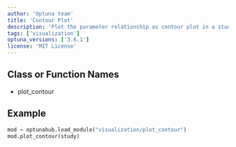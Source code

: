 ```yaml
---
author: 'Optuna team'
title: 'Contour Plot'
description: 'Plot the parameter relationship as contour plot in a study.'
tags: ['visualization']
optuna_versions: ['3.6.1']
license: 'MIT License'
---
```


## Class or Function Names
- plot_contour

## Example
```python
mod = optunahub.load_module("visualization/plot_contour")
mod.plot_contour(study)
```
